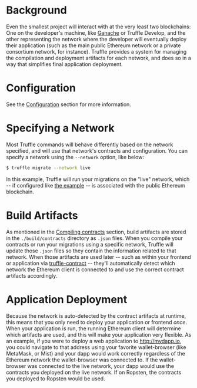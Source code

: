 

# Background

Even the smallest project will interact with at the very least two blockchains: One on the developer's machine, like [Ganache](/ganache) or Truffle Develop, and the other representing the network where the developer will eventually deploy their application (such as the main public Ethereum network or a private consortium network, for instance). Truffle provides a system for managing the compilation and deployment artifacts for each network, and does so in a way that simplifies final application deployment.

# Configuration

See the [Configuration](/docs/advanced/configuration#networks) section for more information.

# Specifying a Network

Most Truffle commands will behave differently based on the network specified, and will use that network's contracts and configuration. You can specify a network using the `--network` option, like below:

```bash
$ truffle migrate --network live
```

In this example, Truffle will run your migrations on the "live" network, which -- if configured like [the example](/docs/advanced/configuration#networks) -- is associated with the public Ethereum blockchain.

# Build Artifacts

As mentioned in the [Compiling contracts](/docs/getting_started/compile) section, build artifacts are stored in the `./build/contracts` directory as `.json` files. When you compile your contracts or run your migrations using a specific network, Truffle will update those `.json` files so they contain the information related to that network. When those artifacts are used later -- such as within your frontend or application via [truffle-contract](https://github.com/trufflesuite/truffle-contract) -- they'll automatically detect which network the Ethereum client is connected to and use the correct contract artifacts accordingly.

# Application Deployment

Because the network is auto-detected by the contract artifacts at runtime, this means that you only need to deploy your application or frontend *once*. When your application is run, the running Ethereum client will determine which artifacts are used, and this will make your application very flexible. As an example, if you were to deploy a web application to http://mydapp.io, you could navigate to that address using your favorite wallet-browser (like MetaMask, or Mist) and your dapp would work correctly regardless of the Ethereum network the wallet-browser was connected to. If the wallet-browser was connected to the live network, your dapp would use the contracts you deployed on the live network. If on Ropsten, the contracts you deployed to Ropsten would be used.
